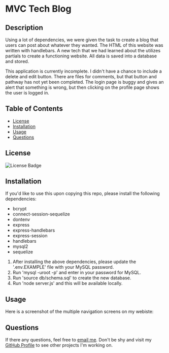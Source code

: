 # MVC Tech Blog

## Description
Using a lot of dependencies, we were given the task to create a blog that users can post about whatever they wanted. The HTML of this website was written with handlebars. A new tech that we had learned about the utilizes partials to create a functioning website. All data is saved into a database and stored.

This application is currently incomplete. I didn't have a chance to include a delete and edit button. There are files for comments, but that button and pathway has not yet been completed. The login page is buggy and gives an alert that something is wrong, but then clicking on the profile page shows the user is logged in.

## Table of Contents
- [License](#license)
- [Installation](#installation)
- [Usage](#usage)
- [Questions](#questions)

## License
![License Badge](https://img.shields.io/static/v1?label=license&message=None&color=blue)

## Installation
If you'd like to use this upon copying this repo, please install the following dependencies:
- bcrypt
- connect-session-sequelize
- dontenv
- express
- express-handlebars
- express-session
- handlebars
- mysql2
- sequelize

1. After installing the above dependencies, please update the '.env.EXAMPLE' file with your MySQL password.
2. Run 'mysql -uroot -p' and enter in your password for MySQL.
3. Run 'source db/schema.sql' to create the new database.
4. Run 'node server.js' and this will be available locally.
    
## Usage
Here is a screenshot of the multiple navigation screens on my webiste:



## Questions
If there any questions, feel free to [email me](mailto:dejesusf@uw.edu). Don't be shy and visit my [GitHub Profile](https://github.com/dejesusf) to see other projects I'm working on.